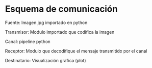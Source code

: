 # Esquema de comunicación

Fuente: Imagen jpg importado en python

Transmisor: Modulo importado que codifica la imagen 

Canal: pipeline python

Receptor: Modulo que decodifique el mensaje transmitido por el canal

Destinatario: Visualización grafica (plot)


